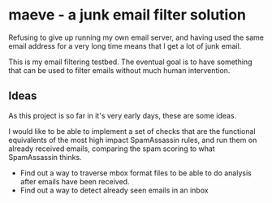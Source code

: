 # maeve - a junk email filter solution

Refusing to give up running my own email server, and having used
the same email address for a very long time means that I get a
lot of junk email.

This is my email filtering testbed. The eventual goal is to have
something that can be used to filter emails without much human 
intervention.

## Ideas

As this project is so far in it's very early days, these are some ideas.

I would like to be able to implement a set of checks that are the
functional equivalents of the most high impact SpamAssassin rules, and 
run them on already received emails, comparing the spam scoring to
what SpamAssassin thinks.

* Find out a way to traverse mbox format files to be able to do analysis
  after emails have been received.
* Find out a way to detect already seen emails in an inbox
